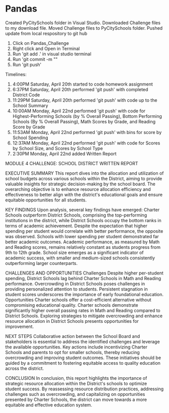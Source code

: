 # Pandas
Created PyCitySchools folder in Visual Studio.
Downloaded Challenge files to my download file. 
Moved Challenge files to PyCitySchools folder.
Pushed update from local respository to git hub
  1) Click on Pandas_Challenge
  2) Right click and Open in Terminal
  3) Run 'git add .' in visual studio terminal
  4) Run 'git commit -m "<message>"
  5) Run 'git push'

Timelines:
1) 4:00PM Saturday, April 20th started to code homework assignment
2) 6:37PM Saturday, April 20th performed 'git push' with completed District Code
3) 11:29PM Saturday, April 20th performed 'git push' with code up to the School Summary
4) 10:00AM Monday, April 22nd performed 'git push' with code for Highest-Performing Schools (by % Overall Passing), Bottom Performing Schools (By % Overall Passing), Math Scores by Grade, and Reading Score by Grade
5) 11:53AM Monday, April 22nd performed 'git push' with bins for score by School Spending
6) 12:37AM Monday, April 22nd performed 'git push' with code for Scores by School Size, and Scores by School Type
7) 2:30PM Monday, April 22nd added Written Report


MODULE 4 CHALLENGE: SCHOOL DISTRICT WRITTEN REPORT 

EXECUTIVE SUMMARY
This report dives into the allocation and utilization of school budgets across various schools within the District, aiming to provide valuable insights for strategic decision-making by the school board. The overarching objective is to enhance resource allocation efficiency and effectiveness to better align with the district's educational goals and ensure equitable opportunities for all students.

KEY FINDINGS
Upon analysis, several key findings have emerged:
Charter Schools outperform District Schools, comprising the top-performing institutions in the district, while District Schools occupy the bottom ranks in terms of academic achievement.
Despite the expectation that higher spending per student would correlate with better performance, the opposite was observed. Schools with lower spending per student demonstrated far better academic outcomes.
Academic performance, as measured by Math and Reading scores, remains relatively constant as students progress from 9th to 12th grade.
School size emerges as a significant indicator of academic success, with smaller and medium-sized schools consistently outperforming larger counterparts.

CHALLENGES AND OPPORTUNITIES
Challenges
Despite higher per-student spending, District Schools lag behind Charter Schools in Math and Reading performance.
Overcrowding in District Schools poses challenges in providing personalized attention to students.
Persistent stagnation in student scores underscores the importance of early foundational education.
Opportunities
Charter schools offer a cost-efficient alternative without compromising educational quality.
Charter schools demonstrate significantly higher overall passing rates in Math and Reading compared to District Schools.
Exploring strategies to mitigate overcrowding and enhance resource allocation in District Schools presents opportunities for improvement.

NEXT STEPS
Collaborative action between the School Board and stakeholders is essential to address the identified challenges and leverage the available opportunities. Key actions include incentivizing Charter Schools and parents to opt for smaller schools, thereby reducing overcrowding and improving student outcomes. These initiatives should be guided by a commitment to fostering equitable access to quality education across the district.

CONCLUSION
In conclusion, this report highlights the importance of strategic resource allocation within the District's schools to optimize student success. By reassessing resource distribution practices, addressing challenges such as overcrowding, and capitalizing on opportunities presented by Charter Schools, the district can move towards a more equitable and effective education system. 
